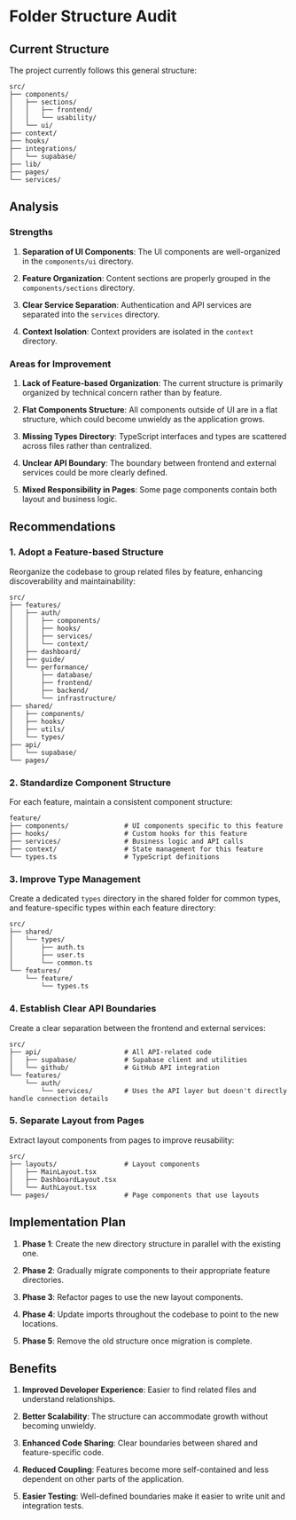 
# Folder Structure Audit

## Current Structure

The project currently follows this general structure:

```
src/
├── components/
│   ├── sections/
│   │   ├── frontend/
│   │   └── usability/
│   └── ui/
├── context/
├── hooks/
├── integrations/
│   └── supabase/
├── lib/
├── pages/
└── services/
```

## Analysis

### Strengths

1. **Separation of UI Components**: The UI components are well-organized in the `components/ui` directory.

2. **Feature Organization**: Content sections are properly grouped in the `components/sections` directory.

3. **Clear Service Separation**: Authentication and API services are separated into the `services` directory.

4. **Context Isolation**: Context providers are isolated in the `context` directory.

### Areas for Improvement

1. **Lack of Feature-based Organization**: The current structure is primarily organized by technical concern rather than by feature.

2. **Flat Components Structure**: All components outside of UI are in a flat structure, which could become unwieldy as the application grows.

3. **Missing Types Directory**: TypeScript interfaces and types are scattered across files rather than centralized.

4. **Unclear API Boundary**: The boundary between frontend and external services could be more clearly defined.

5. **Mixed Responsibility in Pages**: Some page components contain both layout and business logic.

## Recommendations

### 1. Adopt a Feature-based Structure

Reorganize the codebase to group related files by feature, enhancing discoverability and maintainability:

```
src/
├── features/
│   ├── auth/
│   │   ├── components/
│   │   ├── hooks/
│   │   ├── services/
│   │   └── context/
│   ├── dashboard/
│   ├── guide/
│   └── performance/
│       ├── database/
│       ├── frontend/
│       ├── backend/
│       └── infrastructure/
├── shared/
│   ├── components/
│   ├── hooks/
│   ├── utils/
│   └── types/
├── api/
│   └── supabase/
└── pages/
```

### 2. Standardize Component Structure

For each feature, maintain a consistent component structure:

```
feature/
├── components/              # UI components specific to this feature
├── hooks/                   # Custom hooks for this feature
├── services/                # Business logic and API calls
├── context/                 # State management for this feature
└── types.ts                 # TypeScript definitions
```

### 3. Improve Type Management

Create a dedicated `types` directory in the shared folder for common types, and feature-specific types within each feature directory:

```
src/
├── shared/
│   └── types/
│       ├── auth.ts
│       ├── user.ts
│       └── common.ts
└── features/
    └── feature/
        └── types.ts
```

### 4. Establish Clear API Boundaries

Create a clear separation between the frontend and external services:

```
src/
├── api/                     # All API-related code
│   ├── supabase/            # Supabase client and utilities
│   └── github/              # GitHub API integration
└── features/
    └── auth/
        └── services/        # Uses the API layer but doesn't directly handle connection details
```

### 5. Separate Layout from Pages

Extract layout components from pages to improve reusability:

```
src/
├── layouts/                 # Layout components
│   ├── MainLayout.tsx
│   ├── DashboardLayout.tsx
│   └── AuthLayout.tsx
└── pages/                   # Page components that use layouts
```

## Implementation Plan

1. **Phase 1**: Create the new directory structure in parallel with the existing one.

2. **Phase 2**: Gradually migrate components to their appropriate feature directories.

3. **Phase 3**: Refactor pages to use the new layout components.

4. **Phase 4**: Update imports throughout the codebase to point to the new locations.

5. **Phase 5**: Remove the old structure once migration is complete.

## Benefits

1. **Improved Developer Experience**: Easier to find related files and understand relationships.

2. **Better Scalability**: The structure can accommodate growth without becoming unwieldy.

3. **Enhanced Code Sharing**: Clear boundaries between shared and feature-specific code.

4. **Reduced Coupling**: Features become more self-contained and less dependent on other parts of the application.

5. **Easier Testing**: Well-defined boundaries make it easier to write unit and integration tests.
